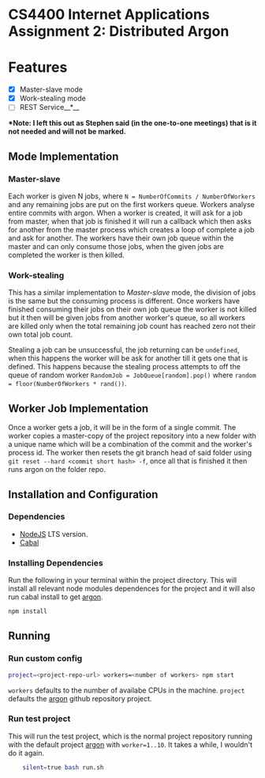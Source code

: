 # CS4400 Internet Applications Assignment 2: Distributed Argon

# Features
- [x] Master-slave mode
- [x] Work-stealing mode
- [ ] REST Service__*__

__\*Note: I left this out as Stephen said (in the one-to-one meetings) that is it not needed and will not be marked.__

## Mode Implementation
### Master-slave
Each worker is given N jobs,  where `N = NumberOfCommits / NumberOfWorkers` and any remaining jobs are put on the first workers queue. Workers analyse entire commits with argon. When a worker is created, it will ask for a job from master, when that job is finished it will run a callback which then asks for another from the master process which creates a loop of complete a job and ask for another. The workers have their own job queue within the master and can only consume those jobs, when the given jobs are completed the worker is then killed.

### Work-stealing
This has a similar implementation to _Master-slave_ mode, the division of jobs is the same but the consuming process is different. Once workers have finished consuming their jobs on their own job queue the worker is not killed but it then will be given jobs from another worker's queue, so all workers are killed only when the total remaining job count has reached zero not their own total job count. 

Stealing a job can be unsuccessful, the job returning can be `undefined`, when this happens the worker will be ask for another till it gets one that is defined. This happens because the stealing process attempts to off the queue of random worker `RandomJob = JobQueue[random].pop()` where `random = floor(NumberOfWorkers * rand())`.

## Worker Job Implementation
Once a worker gets a job, it will be in the form of a single commit. The worker copies a master-copy of the project repository into a new folder with a unique name which will be a combination of the commit and the worker's process id. The worker then resets the git branch head of said folder using `git reset --hard <commit short hash> -f`, once all that is finished it then runs argon on the folder repo. 

## Installation and Configuration
### Dependencies
* [NodeJS](https://nodejs.org/en/download/) LTS version.
* [Cabal](https://www.haskell.org/cabal/download.html) 

### Installing Dependencies
Run the following in your terminal within the project directory. This will install all relevant node modules dependences for the project and it will also run cabal install to get [argon](https://github.com/rubik/argon).
```bash
npm install
```

## Running
### Run custom config
```bash
project=<project-repo-url> workers=<number of workers> npm start
````
`workers` defaults to the number of availabe CPUs in the machine.
`project` defaults the [argon](https://github.com/rubik/argon) github repository project.

### Run test project
This will run the test project, which is the normal project repository running with the default project [argon](https://github.com/rubik/argon) with `worker=1..10`. It takes a while, I wouldn't do it again.
```bash
    silent=true bash run.sh
````

